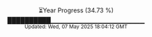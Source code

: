 <p align="center">
⏳Year Progress (34.73 %)<br>
██████████▁▁▁▁▁▁▁▁▁▁▁▁▁▁▁▁▁▁▁▁ <br>
<sub>Updated: Wed, 07 May 2025 18:04:12 GMT</sub>
</p>


